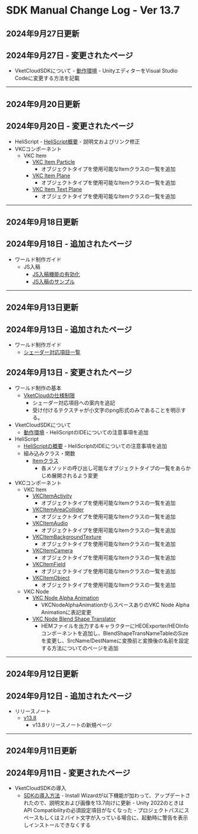 # SDK Manual Change Log - Ver 13.7

## 2024年9月27日更新

## 2024年9月27日 - 変更されたページ

- VketCloudSDKについて
      - [動作環境](https://vrhikky.github.io/VketCloudSDK_Documents/13.7/AboutVketCloudSDK/OperatingEnvironment.html)
          - UnityエディターをVisual Studio Codeに変更する方法を記載

---

## 2024年9月20日更新

## 2024年9月20日 - 変更されたページ

- HeliScript
      - [HeliScript概要](https://vrhikky.github.io/VketCloudSDK_Documents/13.7/hs/hs_overview.html)
          - 説明文およびリンク修正
- VKCコンポーネント
    - VKC Item
        - [VKC Item Particle](https://vrhikky.github.io/VketCloudSDK_Documents/13.4/en/VKCComponents/VKCItemParticle.html)
            - オブジェクトタイプを使用可能なItemクラスの一覧を追加
        - [VKC Item Plane](https://vrhikky.github.io/VketCloudSDK_Documents/13.4/VKCComponents/VKCItemPlane.html)
            - オブジェクトタイプを使用可能なItemクラスの一覧を追加
        - [VKC Item Text Plane](https://vrhikky.github.io/VketCloudSDK_Documents/13.4/VKCComponents/VKCItemPlane.html)
            - オブジェクトタイプを使用可能なItemクラスの一覧を追加

---

## 2024年9月18日更新

## 2024年9月18日 - 追加されたページ

- ワールド制作ガイド
  - JS入稿
    - [JS入稿機能の有効化](https://vrhikky.github.io/VketCloudSDK_Documents/13.7/WorldMakingGuide/JsUpload.html)
    - [JS入稿のサンプル](https://vrhikky.github.io/VketCloudSDK_Documents/13.7/WorldMakingGuide/JsUpload_Sample.html)

---

## 2024年9月13日更新

## 2024年9月13日 - 追加されたページ

- ワールド制作ガイド
  - [シェーダー対応項目一覧](https://vrhikky.github.io/VketCloudSDK_Documents/13.7/WorldMakingGuide/ShaderAvailability.html)

## 2024年9月13日 - 変更されたページ

- ワールド制作の基本
  - [VketCloudの仕様制限](https://vrhikky.github.io/VketCloudSDK_Documents/13.7/WorldMakingGuide/UnityGuidelines.html)
    - シェーダー対応項目への案内を追記
    - 受け付けるテクスチャが小文字のpng形式のみであることを明示する。
- VketCloudSDKについて
  - [動作環境](https://vrhikky.github.io/VketCloudSDK_Documents/13.7/AboutVketCloudSDK/OperatingEnvironment.html)
        - HeliScriptのIDEについての注意事項を追加
- HeliScript
  - [HeliScriptの概要](https://vrhikky.github.io/VketCloudSDK_Documents/13.7/HeliScript/Overview.html)
        - HeliScriptのIDEについての注意事項を追加
  - 組み込みクラス・関数
      - [Itemクラス](https://vrhikky.github.io/VketCloudSDK_Documents/13.7/hs/hs_class_item.html)
          - 各メソッドの呼び出し可能なオブジェクトタイプの一覧をあらかじめ展開されるよう変更
- VKCコンポーネント
    - VKC Item
        - [VKCItemActivity](https://vrhikky.github.io/VketCloudSDK_Documents/13.7/VKCComponents/VKCItemActivity.html)
            - オブジェクトタイプを使用可能なItemクラスの一覧を追加
        - [VKCItemAreaCollider](https://vrhikky.github.io/VketCloudSDK_Documents/13.7/VKCComponents/VKCItemAreaCollider.html)
            - オブジェクトタイプを使用可能なItemクラスの一覧を追加
        - [VKCItemAudio](https://vrhikky.github.io/VketCloudSDK_Documents/13.7/VKCComponents/VKCItemAudio.html)
            - オブジェクトタイプを使用可能なItemクラスの一覧を追加
        - [VKCItemBackgroundTexture](https://vrhikky.github.io/VketCloudSDK_Documents/13.7/VKCComponents/VKCItemBackgroundTexture.html)
            - オブジェクトタイプを使用可能なItemクラスの一覧を追加
        - [VKCItemCamera](https://vrhikky.github.io/VketCloudSDK_Documents/13.7/VKCComponents/VKCItemCamera.html)
            - オブジェクトタイプを使用可能なItemクラスの一覧を追加
        - [VKCItemField](https://vrhikky.github.io/VketCloudSDK_Documents/13.7/VKCComponents/VKCItemField.html)
            - オブジェクトタイプを使用可能なItemクラスの一覧を追加
        - [VKCItemObject](https://vrhikky.github.io/VketCloudSDK_Documents/13.7/VKCComponents/VKCItemObject.html)
            - オブジェクトタイプを使用可能なItemクラスの一覧を追加
    - VKC Node
        - [VKC Node Alpha Animation](https://vrhikky.github.io/VketCloudSDK_Documents/13.7/VKCComponents/VKCNodeAlphaAnimation.html)
            - VKCNodeAlphaAnimationからスペースありのVKC Node Alpha Animationに表記変更
        - [VKC Node Blend Shape Translator](https://vrhikky.github.io/VketCloudSDK_Documents/13.7/VKCComponents/VKCNodeBlendShapeTranslator.html)
            - HEMファイルを出力するキャラクターにHEOExporter/HEOInfoコンポーネントを追加し、BlendShapeTransNameTableのSizeを変更し、SrcName/DestNameに変換前と変換後の名前を設定する方法についてのページを追加

---

## 2024年9月12日更新

## 2024年9月12日 - 追加されたページ

- リリースノート
  - [v13.8](https://vrhikky.github.io/VketCloudSDK_Documents/13.7/releasenote/releasenote-13.8.html)
    - v13.8リリースノートの新規ページ
    
---

## 2024年9月11日更新

## 2024年9月11日 - 変更されたページ

- VketCloudSDKの導入
  - [SDKの導入方法](https://vrhikky.github.io/VketCloudSDK_Documents/13.7/AboutVketCloudSDK/SetupSDK_external.html)
        - Install Wizardが以下機能が加わって、アップデートされたので、説明文および画像を13.7向けに更新
           - Unity 2022のときはAPI Compatibilityの必須設定項目がなくなった
           - プロジェクトパスにスペースもしくは２バイト文字が入っている場合に、起動時に警告を表示しインストールできなくする